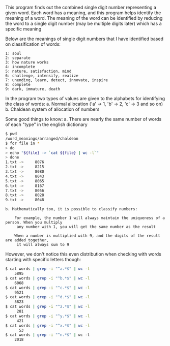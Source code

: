 This program finds out the combined single digit number representing
 a given word. Each word has a meaning, and this program helps identify the
 meaning of a word. The meaning of the word can be identified by reducing the word
 to a single digit number (may be multiple digits later) which has a specific
 meaning

Below are the meanings of single digit numbers that I have identified based on classification
 of words:

```
1: soul
2: separate
3: how nature works
4: incomplete
5: nature, satisfaction, mind
6: challenge, intensify, realize
7: unending, learn, detect, innovate, inspire
8: complete
9: dark, immature, death
```

In the program two types of values are given to the alphabets for identifying the class of words:
    a. Normal allocation ('a' -> 1, 'b' -> 2, 'c' -> 3 and so on)
    b. Chaldean system of allocation of numbers

Some good things to know:
    a. There are nearly the same number of words of each "type" in the english dictionary

```bash
$ pwd
/word_meanings/arranged/chaldean
$ for file in *
> do
> echo "${file} -> `cat ${file} | wc -l`"
> done
1.txt ->     8076
2.txt ->     8215
3.txt ->     8080
4.txt ->     8043
5.txt ->     8065
6.txt ->     8167
7.txt ->     8056
8.txt ->     8028
9.txt ->     8048
```

    b. Mathematically too, it is possible to classify numbers:

        For example, the number 1 will always maintain the uniqueness of a person. When you multiply
         any number with 1, you will get the same number as the result

        When a number is multiplied with 9, and the digits of the result are added together,
         it will always sum to 9
    
However, we don't notice this even distribution when checking with words starting with specific letters though:

```bash
$ cat words | grep -i "^a.*$" | wc -l
    5895
$ cat words | grep -i "^b.*$" | wc -l
    6068
$ cat words | grep -i "^c.*$" | wc -l
    9521
$ cat words | grep -i "^d.*$" | wc -l
    5823
$ cat words | grep -i "^z.*$" | wc -l
     281
$ cat words | grep -i "^y.*$" | wc -l
     421
$ cat words | grep -i "^x.*$" | wc -l
      53
$ cat words | grep -i "^n.*$" | wc -l
    2018
```
